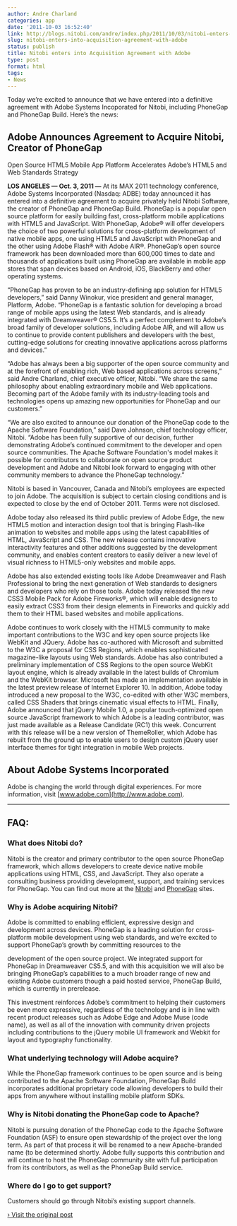 ```yaml
---
author: Andre Charland
categories: app
date: '2011-10-03 16:52:40'
link: http://blogs.nitobi.com/andre/index.php/2011/10/03/nitobi-enters-into-acquisition-agreement-with-adobe/
slug: nitobi-enters-into-acquisition-agreement-with-adobe
status: publish
title: Nitobi enters into Acquisition Agreement with Adobe
type: post
format: html
tags:
- News
---
```


Today we’re excited to announce that we have entered into a definitive agreement with Adobe Systems Incoporated for Nitobi, including PhoneGap and PhoneGap Build. Here’s the news:

## Adobe Announces Agreement to Acquire Nitobi, Creator of PhoneGap

Open Source HTML5 Mobile App Platform Accelerates Adobe’s HTML5 and Web Standards Strategy

**LOS ANGELES — Oct. 3, 2011 —** At its MAX 2011 technology conference, Adobe Systems Incorporated (Nasdaq: ADBE) today announced it has entered into a definitive agreement to acquire privately held Nitobi Software, the creator of PhoneGap and PhoneGap Build. PhoneGap is a popular open source platform for easily building fast, cross-platform mobile applications with HTML5 and JavaScript. With PhoneGap, Adobe® will offer developers the choice of two powerful solutions for cross-platform development of native mobile apps, one using HTML5 and JavaScript with PhoneGap and the other using Adobe Flash® with Adobe AIR®. PhoneGap’s open source framework has been downloaded more than 600,000 times to date and thousands of applications built using PhoneGap are available in mobile app stores that span devices based on Android, iOS, BlackBerry and other operating systems.

“PhoneGap has proven to be an industry-defining app solution for HTML5 developers,” said Danny Winokur, vice president and general manager, Platform, Adobe. “PhoneGap is a fantastic solution for developing a broad range of mobile apps using the latest Web standards, and is already integrated with Dreamweaver® CS5.5\. It’s a perfect complement to Adobe’s broad family of developer solutions, including Adobe AIR, and will allow us to continue to provide content publishers and developers with the best, cutting-edge solutions for creating innovative applications across platforms and devices.”

“Adobe has always been a big supporter of the open source community and at the forefront of enabling rich, Web based applications across screens,” said Andre Charland, chief executive officer, Nitobi. “We share the same philosophy about enabling extraordinary mobile and Web applications. Becoming part of the Adobe family with its industry-leading tools and technologies opens up amazing new opportunities for PhoneGap and our customers.”

“We are also excited to announce our donation of the PhoneGap code to the Apache Software Foundation,” said Dave Johnson, chief technology officer, Nitobi. “Adobe has been fully supportive of our decision, further demonstrating Adobe’s continued commitment to the developer and open source communities. The Apache Software Foundation's model makes it possible for contributors to collaborate on open source product development and Adobe and Nitobi look forward to engaging with other community members to advance the PhoneGap technology.”

Nitobi is based in Vancouver, Canada and Nitobi’s employees are expected to join Adobe. The acquisition is subject to certain closing conditions and is expected to close by the end of October 2011\. Terms were not disclosed.

Adobe today also released its third public preview of Adobe Edge, the new HTML5 motion and interaction design tool that is bringing Flash-like animation to websites and mobile apps using the latest capabilities of HTML, JavaScript and CSS. The new release contains innovative interactivity features and other additions suggested by the development community, and enables content creators to easily deliver a new level of visual richness to HTML5-only websites and mobile apps.

Adobe has also extended existing tools like Adobe Dreamweaver and Flash Professional to bring the next generation of Web standards to designers and developers who rely on those tools. Adobe today released the new CSS3 Mobile Pack for Adobe Fireworks®, which will enable designers to easily extract CSS3 from their design elements in Fireworks and quickly add them to their HTML based websites and mobile applications.

Adobe continues to work closely with the HTML5 community to make important contributions to the W3C and key open source projects like WebKit and JQuery. Adobe has co-authored with Microsoft and submitted to the W3C a proposal for CSS Regions, which enables sophisticated magazine-like layouts using Web standards. Adobe has also contributed a preliminary implementation of CSS Regions to the open source WebKit layout engine, which is already available in the latest builds of Chromium and the WebKit browser. Microsoft has made an implementation available in the latest preview release of Internet Explorer 10\. In addition, Adobe today introduced a new proposal to the W3C, co-edited with other W3C members, called CSS Shaders that brings cinematic visual effects to HTML. Finally, Adobe announced that jQuery Mobile 1.0, a popular touch-optimized open source JavaScript framework to which Adobe is a leading contributor, was just made available as a Release Candidate (RC1) this week. Concurrent with this release will be a new version of ThemeRoller, which Adobe has rebuilt from the ground up to enable users to design custom jQuery user interface themes for tight integration in mobile Web projects.

## About Adobe Systems Incorporated

Adobe is changing the world through digital experiences. For more information, visit [www.adobe.com](http://www.adobe.com).

---

## FAQ:

### What does Nitobi do?

Nitobi is the creator and primary contributor to the open source PhoneGap framework, which allows developers to create device native mobile applications using HTML, CSS, and JavaScript. They also operate a consulting business providing development, support, and training services for PhoneGap. You can find out more at the [Nitobi](http://nitobi.com) and [PhoneGap](http://www.phonegap.com) sites.

### Why is Adobe acquiring Nitobi?

Adobe is committed to enabling efficient, expressive design and development across devices. PhoneGap is a leading solution for cross-platform mobile development using web standards, and we’re excited to support PhoneGap’s growth by committing resources to the

development of the open source project. We integrated support for PhoneGap in Dreamweaver CS5.5, and with this acquisition we will also be bringing PhoneGap’s capabilities to a much broader range of new and existing Adobe customers though a paid hosted service, PhoneGap Build, which is currently in prerelease.

This investment reinforces Adobe’s commitment to helping their customers be even more expressive, regardless of the technology and is in line with recent product releases such as Adobe Edge and Adobe Muse (code name), as well as all of the innovation with community driven projects including contributions to the jQuery mobile UI framework and Webkit for layout and typography functionality.

### What underlying technology will Adobe acquire?

While the PhoneGap framework continues to be open source and is being contributed to the Apache Software Foundation, PhoneGap Build incorporates additional proprietary code allowing developers to build their apps from anywhere without installing mobile platform SDKs.

### Why is Nitobi donating the PhoneGap code to Apache?

Nitobi is pursuing donation of the PhoneGap code to the Apache Software Foundation (ASF) to ensure open stewardship of the project over the long term. As part of that process it will be renamed to a new Apache-branded name (to be determined shortly. Adobe fully supports this contribution and will continue to host the PhoneGap community site with full participation from its contributors, as well as the PhoneGap Build service.

### Where do I go to get support?

Customers should go through Nitobi’s existing support channels.

[› Visit the original post](http://blogs.nitobi.com/andre/index.php/2011/10/03/nitobi-enters-into-acquisition-agreement-with-adobe/)
